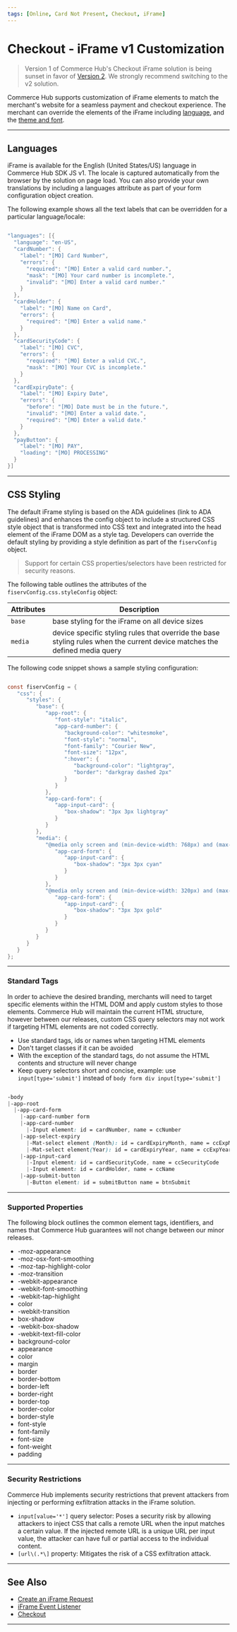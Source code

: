 ```yaml
---
tags: [Online, Card Not Present, Checkout, iFrame]
---
```


# Checkout - iFrame v1 Customization

<!-- theme: danger -->
> Version 1 of Commerce Hub's Checkout iFrame solution is being sunset in favor of [Version 2](?path=docs/Online-Mobile-Digital/Checkout/Hosted-Fields/Hosted-Fields.md). We strongly recommend switching to the v2 solution.

Commerce Hub supports customization of iFrame elements to match the merchant's website for a seamless payment and checkout experience. The merchant can override the elements of the iFrame including [language](#languages), and the [theme and font](#theme-and-font).

---

## Languages

iFrame is available for the English (United States/US) language in Commerce Hub SDK JS v1. The locale is captured automatically from the browser by the solution on page load. You can also provide your own translations by including a languages attribute as part of your form configuration object creation.

The following example shows all the text labels that can be overridden for a particular language/locale:

```java

"languages": [{
  "language": "en-US",
  "cardNumber": {
    "label": "[MO] Card Number",
    "errors": {
      "required": "[MO] Enter a valid card number.",
      "mask": "[MO] Your card number is incomplete.",
      "invalid": "[MO] Enter a valid card number."
    }
  },
  "cardHolder": {
    "label": "[MO] Name on Card",
    "errors": {
      "required": "[MO] Enter a valid name."
    }
  },
  "cardSecurityCode": {
    "label": "[MO] CVC",
    "errors": {
      "required": "[MO] Enter a valid CVC.",
      "mask": "[MO] Your CVC is incomplete."
    }
  },
  "cardExpiryDate": {
    "label": "[MO] Expiry Date",
    "errors": {
      "before": "[MO] Date must be in the future.",
      "invalid": "[MO] Enter a valid date.",
      "required": "[MO] Enter a valid date."
    }
  },
  "payButton": {
    "label": "[MO] PAY",
    "loading": "[MO] PROCESSING"
  }
}]

```

---

## CSS Styling

The default iFrame styling is based on the ADA guidelines (link to ADA guidelines) and enhances the config object to include a structured CSS style object that is transformed into CSS text and integrated into the head element of the iFrame DOM as a style tag. Developers can override the default styling by providing a style definition as part of the `fiservConfig` object.

<!-- theme: warning -->
> Support for certain CSS properties/selectors have been restricted for security reasons.

The following table outlines the attributes of the `fiservConfig.css.styleConfig` object:

| Attributes | Description |
|------|-------|
| `base` | base styling for the iFrame on all device sizes |
| `media` | device specific styling rules that override the base styling rules when the current device matches the defined media query | 


The following code snippet shows a sample styling configuration:

```java

const fiservConfig = {
   "css": {
      "styles": {
         "base": {
            "app-root": {
               "font-style": "italic",
               "app-card-number": {
                  "background-color": "whitesmoke",
                  "font-style": "normal",
                  "font-family": "Courier New",
                  "font-size": "12px",
                  ":hover": {
                     "background-color": "lightgray",
                     "border": "darkgray dashed 2px"
                  }
               }
            },
            "app-card-form": {
               "app-input-card": {
                  "box-shadow": "3px 3px lightgray"
               }
            }
         },
         "media": {
            "@media only screen and (min-device-width: 768px) and (max-device-width: 1024px)": {
               "app-card-form": {
                  "app-input-card": {
                     "box-shadow": "3px 3px cyan"
                  }
               }
            },
            "@media only screen and (min-device-width: 320px) and (max-device-width: 480px)": {
               "app-card-form": {
                  "app-input-card": {
                     "box-shadow": "3px 3px gold"
                  }
               }
            }
         }
      }
   }
};

```

---

### Standard Tags

In order to achieve the desired branding, merchants will need to target specific elements within the HTML DOM and apply custom styles to those elements. Commerce Hub will maintain the current HTML structure, however between our releases, custom CSS query selectors may not work if targeting HTML elements are not coded correctly. 

- Use standard tags, ids or names when targeting HTML elements
- Don't target classes if it can be avoided
- With the exception of the standard tags, do not assume the HTML contents and structure will never change
- Keep query selectors short and concise, example: use `input[type='submit']` instead of `body form div input[type='submit']`

```css

-body
|-app-root
  |-app-card-form
    |-app-card-number form
    |-app-card-number
      |-Input element: id = cardNumber, name = ccNumber
    |-app-select-expiry
      |-Mat-select element (Month): id = cardExpiryMonth, name = ccExpMonth
      |-Mat-select element(Year): id = cardExpiryYear, name = ccExpYear
    |-app-input-card
      |-Input element: id = cardSecurityCode, name = ccSecurityCode    
      |-Input element: id = cardHolder, name = ccName
    |-app-submit-button
      |-Button element: id = submitButton name = btnSubmit 

```

---

### Supported Properties

The following block outlines the common element tags, identifiers, and names that Commerce Hub guarantees will not change between our minor releases.

- -moz-appearance
- -moz-osx-font-smoothing
- -moz-tap-highlight-color
- -moz-transition
- -webkit-appearance
- -webkit-font-smoothing
- -webkit-tap-highlight
- color
- -webkit-transition
- box-shadow
- -webkit-box-shadow
- -webkit-text-fill-color
- background-color
- appearance
- color
- margin
- border
- border-bottom
- border-left
- border-right
- border-top
- border-color
- border-style
- font-style
- font-family
- font-size
- font-weight
- padding

---

### Security Restrictions

Commerce Hub implements security restrictions that prevent attackers from injecting or performing exfiltration attacks in the iFrame solution.

- `input[value='*']` query selector: Poses a security risk by allowing attackers to inject CSS that calls a remote URL when the input matches a certain value. If the injected remote URL is a unique URL per input value, the attacker can have full or partial access to the individual content.  
- `[url\(.*\]` property: Mitigates the risk of a CSS exfiltration attack.

---

## See Also

- [Create an iFrame Request](?path=docs/Online-Mobile-Digital/Checkout/Hosted-Fields/iFrameV1-Request.md)
- [iFrame Event Listener](?path=docs/Online-Mobile-Digital/Checkout/Hosted-Fields/iFrameV1-Events.md)
- [Checkout](?path=docs/Online-Mobile-Digital/Checkout/Checkout.md)

---
